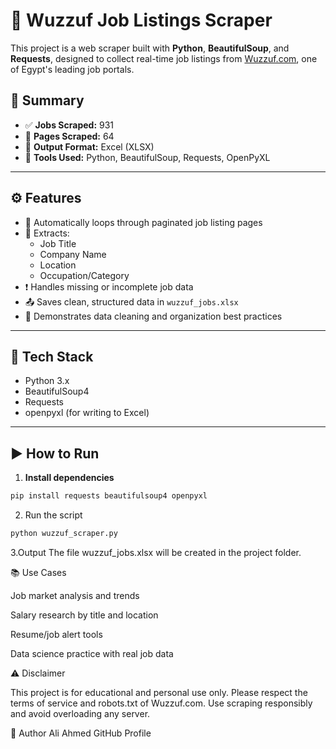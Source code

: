 # 💼 Wuzzuf Job Listings Scraper

This project is a web scraper built with **Python**, **BeautifulSoup**, and **Requests**, designed to collect real-time job listings from [Wuzzuf.com](https://wuzzuf.net), one of Egypt's leading job portals.

## 📌 Summary

- ✅ **Jobs Scraped:** 931  
- 📄 **Pages Scraped:** 64  
- 📁 **Output Format:** Excel (XLSX)  
- 🧰 **Tools Used:** Python, BeautifulSoup, Requests, OpenPyXL

---

## ⚙️ Features

- 🔄 Automatically loops through paginated job listing pages
- 🧠 Extracts:
  - Job Title
  - Company Name
  - Location
  - Occupation/Category
- ❗ Handles missing or incomplete job data
- 📤 Saves clean, structured data in `wuzzuf_jobs.xlsx`
- 🧹 Demonstrates data cleaning and organization best practices

---

## 🧰 Tech Stack

- Python 3.x
- BeautifulSoup4
- Requests
- openpyxl (for writing to Excel)

---

## ▶️ How to Run

1. **Install dependencies**
```bash
pip install requests beautifulsoup4 openpyxl
```

2. Run the script
```bash
python wuzzuf_scraper.py
```


3.Output
The file wuzzuf_jobs.xlsx will be created in the project folder.



📚 Use Cases

Job market analysis and trends

Salary research by title and location

Resume/job alert tools

Data science practice with real job data

⚠️ Disclaimer

This project is for educational and personal use only.
Please respect the terms of service and robots.txt of Wuzzuf.com.
Use scraping responsibly and avoid overloading any server.

🤝 Author
Ali Ahmed
GitHub Profile
